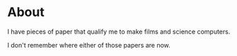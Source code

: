 # About

I have pieces of paper that qualify me to make films and science computers. 

I don't remember where either of those papers are now.